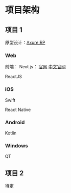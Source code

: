 # 项目架构



## 项目 1

原型设计：[Axure RP](https://www.axure.com/)

### Web

前端：
Next.js： [官网](https://nextjs.org/) [中文官网](https://www.nextjs.cn/)


ReactJS



### iOS

Swift

React Native

### Android

Kotlin



### Windows

QT





## 项目 2

待定
